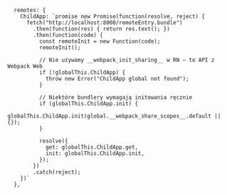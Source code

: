       remotes: {
        ChildApp: `promise new Promise(function(resolve, reject) {
          fetch("http://localhost:8000/remoteEntry.bundle")
            .then(function(res) { return res.text(); })
            .then(function(code) {
              const remoteInit = new Function(code);
              remoteInit();

              // Nie używamy __webpack_init_sharing__ w RN — to API z Webpack Web
              if (!globalThis.ChildApp) {
                throw new Error("ChildApp global not found");
              }

              // Niektóre bundlery wymagają initowania ręcznie
              if (globalThis.ChildApp.init) {
                globalThis.ChildApp.init(global.__webpack_share_scopes__.default || {});
              }

              resolve({
                get: globalThis.ChildApp.get,
                init: globalThis.ChildApp.init,
              });
            })
            .catch(reject);
        })`
      },
